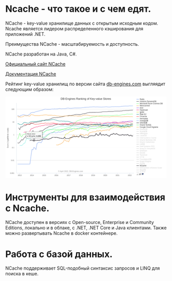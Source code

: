 # Ncache - что такое и с чем едят.

NCache - key-value хранилище данных с открытым исходным кодом. Ncache является лидером распределенного кэширования для приложений .NET.

Преимущества NCache - масштабируемость и доступность.

NCache разработан на Java, C#.

[Официальный сайт NCache]

[Документация NCache]

Рейтинг key-value хранилищ по версии сайта [db-engines.com](https://db-engines.com) выгляядит следующим образом:

![alt text](https://github.com/AkshaevNikita/Ncache/blob/main/ranking.png?raw=true)



# Инструменты для взаимодействия с Ncache.

NCache доступен в версиях с Open-source, Enterprise и Community Editions, локально и в облаке, с .NET, .NET Core и Java клиентами.
Также можно развертывать Ncache в docker контейнере.

# Работа с базой данных.

NCache поддерживает SQL-подобный синтаксис запросов и LINQ  для поиска в кеше.






[Официальный сайт NCache]:https://www.alachisoft.com/
[Документация NCache]:https://www.alachisoft.com/resources/docs/#ncache


